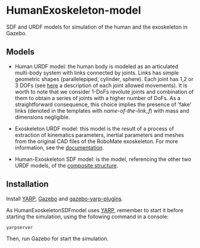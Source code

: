 HumanExoskeleton-model
===========
SDF and URDF models for simulation of the human and the exoskeleton in Gazebo.

Models
------------
* Human URDF model: the human body is modeled as an articulated multi-body system with links connected by joints. Links has simple geometric shapes (parallelepiped, cylinder, sphere). Each joint has 1,2 or 3 DOFs (see [here](https://github.com/claudia-lat/MAPest/commit/f2b7a0b7f1cd0f1ee953f21e1c57b075005eee10) a description of each joint allowed movements). It is worth to note that we consider 1-DoFs revolute joints and combination of them to obtain a series of joints with a higher number of DoFs. As a straightforward consequence, this choice implies the presence of 'fake' links (denoted in the templates with *name-of-the-link_f*) with mass and dimensions negligible.

* Exoskeleton URDF model: this model is the result of a process of extraction of kinematics parameters, inertial parameters and meshes from the original CAD files of the RoboMate exoskeleton. For more information, see the [documentation](https://github.com/MariaLazzaroni/HumanExoskeleton-model/blob/master/misc/CADtoURDF.pdf).

* Human-Exoskeleton SDF model: is the model, referencing the other two URDF models, of the [composite structure](https://github.com/MariaLazzaroni/HumanExoskeleton-model/blob/master/misc/HumanExoskeletonSDF.png). 

Installation
------------
Install [YARP](http://www.yarp.it/install.html), [Gazebo](http://gazebosim.org/tutorials?cat=install) and  [gazebo-yarp-plugins](https://github.com/robotology/gazebo-yarp-plugins).

As HumanExoskeletonSDFmodel uses [YARP](http://yarp.it), remember to start it before starting the simulation, using the following command in a console:
```
yarpserver 
```

Then, run Gazebo for start the simulation.
